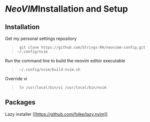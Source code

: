  # ***NeoVIM***Installation and Setup

 ## Installation

 Get my personal settings repository

 >      git clone https://github.com/Strings-RH/neovimm-config.git ~/.config/nvim

 Run the command line to build the neovim editor executable

 >      ~/.config/nvim/build-nvim.sh

 Override vi

 >      ln /usr/local/bin/vi /usr/local/bin/nvim
 
 ## Packages

 Lazy installer [[https://github.com/folke/lazy.nvim]]
